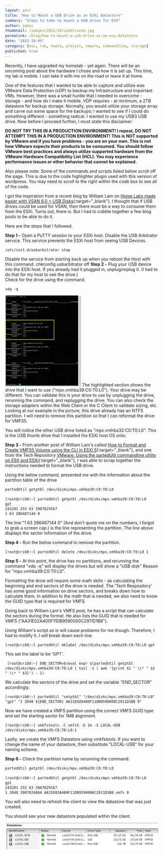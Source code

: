 ```yaml
---
layout: post
title: "How to Mount a USB Drive as an ESXi Datastore"
summary: "Steps to take to mount a USB drive for ESX"
author: samui
thumbnail: /images/2015/10/usbdrivesm.jpg
permalink: /blog/how-to-mount-a-usb-drive-as-an-esx-datastore
date: "2015-10-05"
category: [esx, lab, howto, project, vmware, commandline, storage]
published: true
---
```


Recently, I have upgraded my homelab - yet again. There will be an oncoming post about the hardware I chose and how it is set up. This time, my lab is mobile. I can take it with me on the road or leave it at home. 

One of the features that I wanted to be able to capture and utilize was VMware Data Protection (vDP) to backup my Infrastructure and Important VMs. However, there was a small hurdle that I needed to overcome - storage - and how do I make it mobile. VDP requires - at minimum, a 2TB datastore for backup storage. Normally, you would utilize your storage array and carve out some space for the backups; I wanted to see if I could do something different - something radical. I wanted to use my USB3 USB drive. Now before I proceed further, I must state this disclaimer:

**DO NOT TRY THIS IN A PRODUCTION ENVIRONMENT! I repeat, DO NOT ATTEMPT THIS IN A PRODUCTION ENVIRONMENT! This is NOT supported by VMware and if you have problems - you are on your own. This is not how VMware expects their products to be consumed. You should follow VMware best practices and always utilize supported hardware from the VMware Hardware Compatibility List (HCL). You may experience performance issues or other behavior that cannot be explained.**

Also please note: Some of the commands and scripts listed below scroll off the page. This is due to the code highlighter plugin used with this version of wordpress. You may need to scroll to the right within the code box to see all of the code.

I got the inspiration from a recent blog by William Lam on [Home Labs made easier with VSAN 6.0 + USB Disks](http://www.virtuallyghetto.com/2015/03/home-labs-made-easier-with-vsan-6-0-usb-disks.html){:target="_blank"}. I thought that if USB drives could be used for VSAN, then there must be a way to consume them from the ESXi. Turns out, there is. But I had to cobble together a few blog posts to be able to do it.

Here are the steps that I followed.

**Step 1 -** Open a PuTTY session to your ESXi host. Disable the USB Arbitrator service. This service prevents the ESXi host from seeing USB Devices.

```
/etc/init.d/usbarbitrator stop

```

Disable the service from starting back up when you reboot the Host with this command. chkconfig usbarbitrator off **Step 2 -** Plug your USB device into the ESXi host. If you already had it plugged in, unplug/replug it. (I had to do that for my host to see the drive.)  
Check for the drive using the command.

```
vdq -q

```

![vdq -q](/images/2015/10/putty1-250x300.png) The highlighted section shows the drive that I want to use ("mpx.vmhba39:C0:T0:L0"). Your drive may be different. You can validate this is your drive to use by unplugging the drive, rerunning the command, and replugging the drive. You can also check the storage adapters within the Web Client or the C Client to validate sizing, etc. Looking at our example in the picture, this drive already has an NTFS partition. I will need to remove this partition so that I can reformat the drive for VMFS5.

You will notice the other USB drive listed as "mpx.vmhba32:C0:T0:L0". This is the USB thumb drive that I installed the ESXi host OS onto.

  
  
  
**Step 3 -** From another post of William Lam's called [How to Format and Create VMFS5 Volume using the CLI in ESXi 5](http://www.virtuallyghetto.com/2011/07/how-to-format-and-create-vmfs-volume.html){:target="_blank"}, and one from the Tech Repository [VMware: Using the partedUtil commandline utility on ESX and ESXi](http://www.techpository.com/?page_id=2020){:target="_blank"}, I was able to scrap together the instructions needed to format the USB drive.

Using the below command, presented me with the information about the partition table of the drive

```
partedUtil getptbl /dev/disks/mpx.vmhba39:C0:T0:L0

[root@crib0:~] partedUtil getptbl /dev/disks/mpx.vmhba39:C0:T0:L0
gpt
243201 255 63 3907029167
1 63 286487144 0

```

The line "1 63 286487144 0" (And don't quote me on the numbers, I forgot to grab a screen cap.) is the line representing the partition. The line above displays the sector information of the drive.

**Step 4 -** Run the below command to remove the partition.

```
[root@crib0:~] partedUtil delete /dev/disks/mpx.vmhba39:C0:T0:L0 1

```

**Step 5 -** At this point, the drive has no partitions, and rerunning the command "vdq -q" will display the drives but will show a "USB disk" Reason for "mpx.vmhba39:C0:T0:L0".

Formatting the drive will require some math skills - as calculating the beginning and end sectors of the drive is needed. The 'Tech Respository' has some good information on drive sectors, and breaks down how to calculate them. In addition to the math that is needed, we also need to know the GUID type that is required for VMFS.

Going back to William Lam's VMFS post, he has a script that can calculate the sectors during the format. He also lists the GUID that is needed for VMFS ("AA31E02A400F11DB9590000C2911D1B8").

Using William's script as is will cause problems for me though. Therefore, I had to modify it. I will break down each line.

```
[root@crib0:~] partedUtil mklabel /dev/disks/mpx.vmhba39:C0:T0:L0 gpt

```

This set the label to be 'GPT'.

```
 [root@crib0:~] END_SECTOR=$(eval expr $(partedUtil getptbl /dev/disks/mpx.vmhba39:C0:T0:L0 | tail -1 | awk '{print $1 " \\* " $2 " \\* " $3}') - 1)

```

We calculate the sectors of the drive and set the variable "END\_SECTOR" accordingly.

```
[root@crib0:~] partedUtil "setptbl" "/dev/disks/mpx.vmhba39:C0:T0:L0" "gpt" "1 2048 ${END_SECTOR} AA31E02A400F11DB9590000C2911D1B8 0"

```

Now we have created a VMFS partition using the correct VMFS GUID type and set the starting sector for 1MB alignment.

```
[root@crib0:~] vmkfstools -C vmfs5 -b 1m -S LOCAL-USB /dev/disks/mpx.vmhba39:C0:T0:L0:1

```

Lastly, we create the VMFS Datastore using vmkfstools. If you want to change the name of your datastore, then substitute "LOCAL-USB" for your naming scheme.

**Step 6 -** Check the partition name by rerunning the command:

```
partedUtil getptbl /dev/disks/mpx.vmhba39:C0:T0:L0

[root@crib0:~] partedUtil getptbl /dev/disks/mpx.vmhba39:C0:T0:L0
gpt
243201 255 63 3907029167
1 2048 3907024064 AA31E02A400F11DB9590000C2911D1B8 vmfs 0

```

You will also need to refresh the client to view the datastore that was just created.

You should see your new datastore populated within the client.

![VI Client Datastore View](/images/2015/10/datastores.png)
